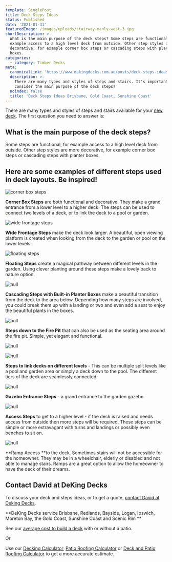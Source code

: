 ```yaml
---
template: SinglePost
title: Deck Steps Ideas
status: Published
date: '2021-01-31'
featuredImage: /images/uploads/stairway-manly-west-3.jpg
shortDescription: >-
  What is the main purpose of the deck steps? Some steps are functional, for
  example access to a high level deck from outside. Other step styles are more
  decorative, for example corner box steps or cascading steps with planter
  boxes.
categories:
  - category: Timber Decks
meta:
  canonicalLink: 'https://www.dekingdecks.com.au/posts/deck-steps-ideas/'
  description: >-
    There are many types and styles of steps and stairs. It's important to
    consider the main purpose of the deck steps?
  noindex: false
  title: 'Deck Steps Ideas Brisbane, Gold Coast, Sunshine Coast'
---
```

There are many types and styles of steps and stairs available for your [new deck](https://www.dekingdecks.com.au/posts/deck-steps-ideas/).  The first question you need to answer is:

## **What is the main purpose of the deck steps?**

Some steps are functional, for example access to a high level deck from outside.  Other step styles are more decorative, for example corner box steps or cascading steps with planter boxes.

## Here are some examples of different steps used in deck layouts.  Be inspired!

![corner box steps](/images/uploads/deck-cnr-box-steps.png)

**Corner Box Steps** are both functional and decorative.  They make a grand entrance from a lower level to a higher deck. The steps can be used to connect two levels of a deck, or to link the deck to a pool or garden.

![wide frontage steps](/images/uploads/deck-wide-frontage-steps.png)

**Wide Frontage Steps** make the deck look larger.  A beautiful, open viewing platform is created when looking from the deck to the garden or pool on the lower levels.

![floating steps](/images/uploads/deck-floating-steps.jpg)

**Floating Steps** create a magical pathway between different levels in the garden.  Using clever planting around these steps make a lovely back to nature option.

![null](/images/uploads/deck-steps-and-planter-boxes.png)

**Cascading Steps with Built-in Planter Boxes** make a beautiful transition from the deck to the area below.  Depending how many steps are involved, you could break them up with a landing or two and even add a  seat to enjoy the beautiful plants in the boxes.

![null](/images/uploads/deck-fire-pit-ideas1.jpg)

**Steps down to the Fire Pit** that can also be used as the seating area around the fire pit.  Simple, yet elegant and functional.

![null](/images/uploads/3.jpg)

![null](/images/uploads/dsc_0174.jpg)

**Steps to link decks on different levels** - This can be multiple split levels like a pool and garden area or simply a deck down to the pool.  The different tiers of the deck are seamlessly connected.

![null](/images/uploads/deking-gazebo.jpg)

**Gazebo Entrance Steps** - a grand entrance to the garden gazebo.

![null](/images/uploads/fullsizeoutput_1d14.jpg)

**Access Steps** to get to a higher level - if the deck is raised and needs access from outside then more steps will be required.  These steps can be simple or more extravagant with turns and landings or possibly even benches to sit on.

![null](/images/uploads/deck-ramp.png)

**Ramp Access **to the deck.  Sometimes stairs will not be accessible for the homeowner.   They may be in a wheelchair, elderly or disabled and not able to manage stairs.  Ramps are a great option to allow the homeowner to have the deck of their dreams.

## Contact David at DeKing Decks

To discuss your deck and steps ideas, or to get a quote, [contact David at Deking Decks](https://www.dekingdecks.com.au/contact/).

**DeKing Decks service Brisbane, Redlands, Bayside, Logan, Ipswich, Moreton Bay, the Gold Coast, Sunshine Coast and Scenic Rim
**

See our [average cost to build a deck](https://www.dekingdecks.com.au/posts/patio-installation-cost-timber-patio-and-roofing/) with or without a patio.

Or

Use our [Decking Calculator](https://www.dekingdecks.com.au/quote-calculator/), [Patio Roofing Calculator](https://www.dekingdecks.com.au/quote-calculator/) or [Deck and Patio Roofing Calculator](https://www.dekingdecks.com.au/quote-calculator/) to get a more accurate estimate.
